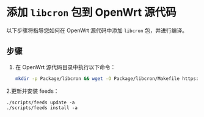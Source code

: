 # 添加 `libcron` 包到 OpenWrt 源代码

以下步骤将指导您如何在 OpenWrt 源代码中添加 `libcron` 包，并进行编译。

## 步骤

1. 在 OpenWrt 源代码目录中执行以下命令：
   ```bash
   mkdir -p Package/libcron && wget -O Package/libcron/Makefile https://raw.githubusercontent.com/immortalwrt/packages/refs/heads/master/libs/libcron/Makefile

2.更新并安装 feeds：
```
./scripts/feeds update -a
./scripts/feeds install -a


